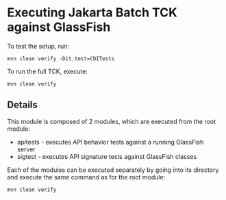<!--- 
Copyright (c) 2022 Contributors to the Eclipse Foundation

See the NOTICE file distributed with this work for additional information regarding copyright 
ownership. Licensed under the Apache License, Version 2.0 (the "License"); 
you may not use this file except in compliance with the License. You may 
obtain a copy of the License at http://www.apache.org/licenses/LICENSE-2.0 
Unless required by applicable law or agreed to in writing, software distributed 
under the License is distributed on an "AS IS" BASIS, WITHOUT WARRANTIES 
OR CONDITIONS OF ANY KIND, either express or implied. See the License for 
the specific language governing permissions and limitations under the License. 
SPDX-License-Identifier: Apache-2.0
--->

# Executing Jakarta Batch TCK against GlassFish

To test the setup, run:

```
mvn clean verify -Dit.test=CDITests
```

To run the full TCK, execute:

```
mvn clean verify
```

## Details

This module is composed of 2 modules, which are executed from the root module:

* apitests - executes API behavior tests against a running GlassFish server
* sigtest - executes API signature tests against GlassFish classes

Each of the modules can be executed separately by going into its directory and execute the same command as for the root module:

```
mvn clean verify
```